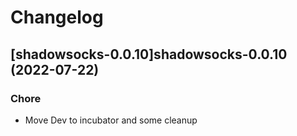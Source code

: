 # Changelog



## [shadowsocks-0.0.10]shadowsocks-0.0.10 (2022-07-22)

### Chore

- Move Dev to incubator and some cleanup
  
  